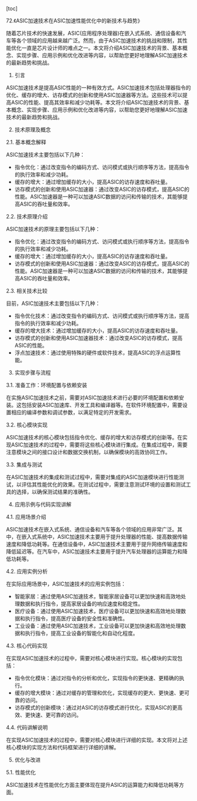 
[toc]                    
                
                
72.《ASIC加速技术在ASIC加速性能优化中的新技术与趋势》

随着芯片技术的快速发展，ASIC(应用程序处理器)在嵌入式系统、通信设备和汽车等各个领域的应用越来越广泛。然而，由于ASIC加速技术的挑战和限制，其性能优化一直是芯片设计师的难点之一。本文将介绍ASIC加速技术的背景、基本概念、实现步骤、应用示例和优化改进等内容，以帮助您更好地理解ASIC加速技术的最新趋势和挑战。

1. 引言

ASIC加速技术是提高ASIC性能的一种有效方式。ASIC加速技术包括处理器指令的优化、缓存的增大、访存模式的创新和使用ASIC加速器等方法。这些技术可以提高ASIC的性能、提高其效率和减少功耗等。本文将介绍ASIC加速技术的背景、基本概念、实现步骤、应用示例和优化改进等内容，以帮助您更好地理解ASIC加速技术的最新趋势和挑战。

2. 技术原理及概念

2.1. 基本概念解释

ASIC加速技术主要包括以下几种：

- 指令优化：通过改变指令的编码方式、访问模式或执行顺序等方法，提高指令的执行效率和减少功耗。
- 缓存的增大：通过增加缓存的大小，提高ASIC的访存速度和吞吐量。
- 访存模式的创新和使用ASIC加速器：通过改变ASIC的访存模式，提高ASIC的性能。ASIC加速器是一种可以加速ASIC数据的访问和传输的技术，其能够提高ASIC的吞吐量和效率。

2.2. 技术原理介绍

ASIC加速技术的原理主要包括以下几种：

- 指令优化：通过改变指令的编码方式、访问模式或执行顺序等方法，提高指令的执行效率和减少功耗。
- 缓存的增大：通过增加缓存的大小，提高ASIC的访存速度和吞吐量。
- 访存模式的创新和使用ASIC加速器：通过改变ASIC的访存模式，提高ASIC的性能。ASIC加速器是一种可以加速ASIC数据的访问和传输的技术，其能够提高ASIC的吞吐量和效率。

2.3. 相关技术比较

目前，ASIC加速技术主要包括以下几种：

- 指令优化技术：通过改变指令的编码方式、访问模式或执行顺序等方法，提高指令的执行效率和减少功耗。
- 缓存的增大技术：通过增加缓存的大小，提高ASIC的访存速度和吞吐量。
- 访存模式的创新和使用ASIC加速器技术：通过改变ASIC的访存模式，提高ASIC的性能。
- 浮点加速技术：通过使用特殊的硬件或软件技术，提高ASIC的浮点运算性能。

3. 实现步骤与流程

3.1. 准备工作：环境配置与依赖安装

在实施ASIC加速技术之前，需要对ASIC加速技术进行必要的环境配置和依赖安装。这包括安装ASIC加速库、开发工具和编译器等。在软件环境配置中，需要设置相应的编译参数和调试参数，以满足特定的开发需求。

3.2. 核心模块实现

ASIC加速技术的核心模块包括指令优化、缓存的增大和访存模式的创新等。在实现ASIC加速技术的过程中，需要将这些核心模块进行集成。在集成过程中，需要注意模块之间的接口设计和数据交换机制，以确保模块的高效协同工作。

3.3. 集成与测试

在ASIC加速技术的集成和测试过程中，需要对集成的ASIC加速模块进行性能测试，以评估其性能优化的效果。在测试过程中，需要注意测试环境的设置和测试工具的选择，以确保测试结果的准确性。

4. 应用示例与代码实现讲解

4.1. 应用场景介绍

ASIC加速技术在嵌入式系统、通信设备和汽车等各个领域的应用非常广泛。其中，在嵌入式系统中，ASIC加速技术主要用于提升处理器的性能、提高数据传输速度和降低功耗等。在通信设备中，ASIC加速技术主要用于提升网络传输速度和降低延迟等。在汽车中，ASIC加速技术主要用于提升汽车处理器的运算能力和降低功耗等。

4.2. 应用实例分析

在实际应用场景中，ASIC加速技术的应用实例包括：

- 智能家居：通过使用ASIC加速技术，智能家居设备可以更加快速和高效地处理数据和执行指令，提高家居设备的响应速度和稳定性。
- 医疗设备：通过使用ASIC加速技术，医疗设备可以更加快速和高效地处理数据和执行指令，提高医疗设备的安全性和准确性。
- 工业设备：通过使用ASIC加速技术，工业设备可以更加快速和高效地处理数据和执行指令，提高工业设备的智能化和自动化程度。

4.3. 核心代码实现

在实现ASIC加速技术的过程中，需要对核心模块进行实现。核心模块的实现包括：

- 指令优化模块：通过对指令的分析和优化，实现指令的更快速、更精确的执行。
- 缓存的增大模块：通过对缓存的管理和优化，实现缓存的更大、更快速、更可靠的访问。
- 访存模式的创新模块：通过对ASIC的访存模式进行优化，实现ASIC的更高效、更快速、更可靠的访问。

4.4. 代码讲解说明

在实现ASIC加速技术的过程中，需要对核心模块进行详细的实现。本文将对上述核心模块的实现方法和代码框架进行详细的讲解。

5. 优化与改进

5.1. 性能优化

ASIC加速技术在性能优化方面主要体现在提升ASIC的运算能力和降低功耗等方面。

